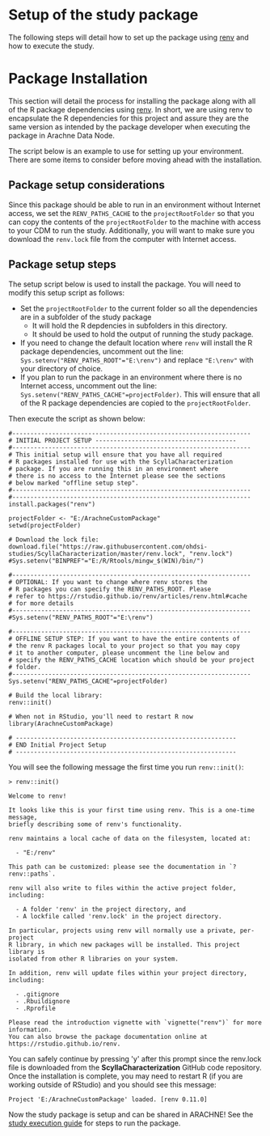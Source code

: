 Setup of the study package
===========================================================================================

The following steps will detail how to set up the package using [renv](https://rstudio.github.io/renv/articles/renv.html) and how to execute the study.

# Package Installation

This section will detail the process for installing the package along with all of the R package dependencies using [renv](https://rstudio.github.io/renv/articles/renv.html). In short, we are using renv to encapsulate the R dependencies for this project and assure they are the same version as intended by the package developer when executing the package in Arachne Data Node.

The script below is an example to use for setting up your environment. There are some items to consider before moving ahead with the installation.

## Package setup considerations

Since this package should be able to run in an environment without Internet access, we set the `RENV_PATHS_CACHE` to the `projectRootFolder` so that you can copy the contents of the `projectRootFolder` to the machine with access to your CDM to run the study. Additionally, you will want to make sure you download the `renv.lock` file from the computer with Internet access.

## Package setup steps

The setup script below is used to install the  package. You will need to modify this setup script as follows:

- Set the `projectRootFolder` to the current folder so all the dependencies are in a subfolder of the study package
    - It will hold the R depdencies in subfolders in this directory.
    - It should be used to hold the output of running the study package.
- If you need to change the default location where `renv` will install the R package dependencies, uncomment out the line: `Sys.setenv("RENV_PATHS_ROOT"="E:\renv")` and replace `"E:\renv"` with your directory of choice.
- If you plan to run the package in an environment where there is no Internet access, uncomment out the line: `Sys.setenv("RENV_PATHS_CACHE"=projectFolder)`. This will ensure that all of the R package dependencies are copied to the `projectRootFolder`.

Then execute the script as shown below:

````
#------------------------------------------------------------------
# INITIAL PROJECT SETUP ---------------------------------------
#------------------------------------------------------------------
# This initial setup will ensure that you have all required
# R packages installed for use with the ScyllaCharacterization
# package. If you are running this in an environment where 
# there is no access to the Internet please see the sections
# below marked "offline setup step".
#------------------------------------------------------------------
#------------------------------------------------------------------
install.packages("renv")

projectFolder <- "E:/ArachneCustomPackage"
setwd(projectFolder)

# Download the lock file:
download.file("https://raw.githubusercontent.com/ohdsi-studies/ScyllaCharacterization/master/renv.lock", "renv.lock")
#Sys.setenv("BINPREF"="E:/R/Rtools/mingw_$(WIN)/bin/")

#------------------------------------------------------------------
# OPTIONAL: If you want to change where renv stores the 
# R packages you can specify the RENV_PATHS_ROOT. Please
# refer to https://rstudio.github.io/renv/articles/renv.html#cache
# for more details
#------------------------------------------------------------------
#Sys.setenv("RENV_PATHS_ROOT"="E:\renv")

#------------------------------------------------------------------
# OFFLINE SETUP STEP: If you want to have the entire contents of
# the renv R packages local to your project so that you may copy
# it to another computer, please uncomment the line below and
# specify the RENV_PATHS_CACHE location which should be your project
# folder.
#------------------------------------------------------------------
Sys.setenv("RENV_PATHS_CACHE"=projectFolder)

# Build the local library:
renv::init()

# When not in RStudio, you'll need to restart R now
library(ArachneCustomPackage)

# -------------------------------------------------------------
# END Initial Project Setup
# -------------------------------------------------------------
````

You will see the following message the first time you run `renv::init()`: 

````
> renv::init()

Welcome to renv!

It looks like this is your first time using renv. This is a one-time message,
briefly describing some of renv's functionality.

renv maintains a local cache of data on the filesystem, located at:

  - "E:/renv"

This path can be customized: please see the documentation in `?renv::paths`.

renv will also write to files within the active project folder, including:

  - A folder 'renv' in the project directory, and
  - A lockfile called 'renv.lock' in the project directory.

In particular, projects using renv will normally use a private, per-project
R library, in which new packages will be installed. This project library is
isolated from other R libraries on your system.

In addition, renv will update files within your project directory, including:

  - .gitignore
  - .Rbuildignore
  - .Rprofile

Please read the introduction vignette with `vignette("renv")` for more information.
You can also browse the package documentation online at https://rstudio.github.io/renv.
````

You can safely continue by pressing 'y' after this prompt since the renv.lock file is downloaded from the **ScyllaCharacterization** GitHub code repository. Once the installation is complete, you may need to restart R (if you are working outside of RStudio) and you should see this message:

````
Project 'E:/ArachneCustomPackage' loaded. [renv 0.11.0]
````

Now the study package is setup and can be shared in ARACHNE! See the [study execution guide](STUDY-EXECUTION.md) for steps to run the package.

